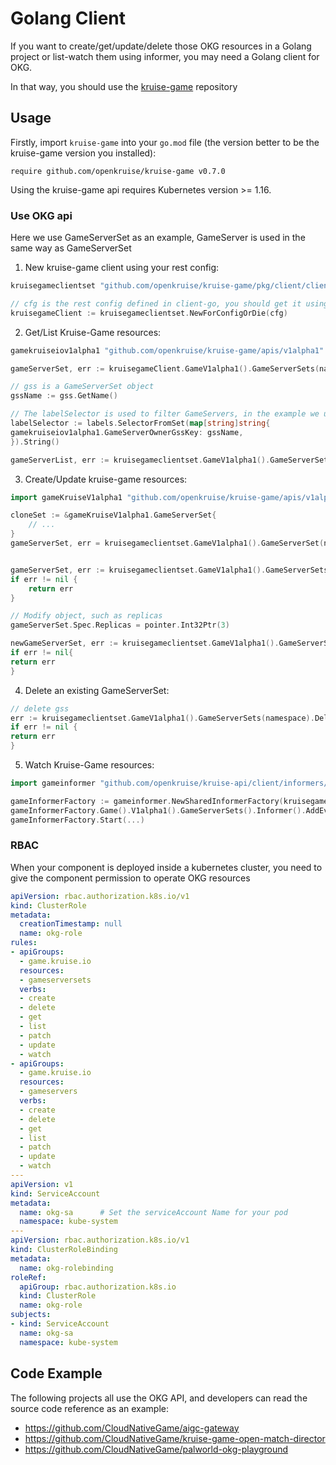# Golang Client

If you want to create/get/update/delete those OKG resources in a Golang project or list-watch them using informer,
you may need a Golang client for OKG.

In that way, you should use the [kruise-game](https://github.com/openkruise/kruise-game) repository

## Usage

Firstly, import `kruise-game` into your `go.mod` file (the version better to be the kruise-game version you installed):

```
require github.com/openkruise/kruise-game v0.7.0
```

Using the kruise-game api requires Kubernetes version >= 1.16.

### Use OKG api

Here we use GameServerSet as an example, GameServer is used in the same way as GameServerSet

1. New kruise-game client using your rest config:

```go
kruisegameclientset "github.com/openkruise/kruise-game/pkg/client/clientset/versioned"

// cfg is the rest config defined in client-go, you should get it using kubeconfig or serviceaccount
kruisegameClient := kruisegameclientset.NewForConfigOrDie(cfg)
```

2. Get/List Kruise-Game resources:

```go
gamekruiseiov1alpha1 "github.com/openkruise/kruise-game/apis/v1alpha1"

gameServerSet, err := kruisegameClient.GameV1alpha1().GameServerSets(namespace).Get(context.TODO(), "GameServerSetName", metav1.GetOptions{})

// gss is a GameServerSet object
gssName := gss.GetName()

// The labelSelector is used to filter GameServers, in the example we use the name of the GameServerSet to filter out the GameServers it manages, you can also use a custom labelSelector.
labelSelector := labels.SelectorFromSet(map[string]string{
gamekruiseiov1alpha1.GameServerOwnerGssKey: gssName,
}).String()

gameServerList, err := kruisegameclientset.GameV1alpha1().GameServerSets(namespace).List(context.TODO(), metav1.ListOptions{})
```

3. Create/Update kruise-game resources:

```go
import gameKruiseV1alpha1 "github.com/openkruise/kruise-game/apis/v1alpha1"

cloneSet := &gameKruiseV1alpha1.GameServerSet{
    // ...
}
gameServerSet, err = kruisegameclientset.GameV1alpha1().GameServerSet(namespace).Create(context.TODO(), cloneSet, metav1.CreateOptions{})
```

```go

gameServerSet, err := kruisegameclientset.GameV1alpha1().GameServerSets(namespace).Get(context.TODO(), "GameServerSetName", metav1.GetOptions{})
if err != nil {
    return err
}

// Modify object, such as replicas
gameServerSet.Spec.Replicas = pointer.Int32Ptr(3)

newGameServerSet, err := kruisegameclientset.GameV1alpha1().GameServerSets(namespace).Update(context.TODO(), gameServerSet, metav1.UpdateOptions{})
if err != nil{
return err
}
```

4. Delete an existing GameServerSet:

```go
// delete gss
err := kruisegameclientset.GameV1alpha1().GameServerSets(namespace).Delete(context.TODO(), "GameServerSetName", metav1.DeleteOptions{})
if err != nil {
return err
}
```

5. Watch Kruise-Game resources:

```go
import gameinformer "github.com/openkruise/kruise-api/client/informers/externalversions"

gameInformerFactory := gameinformer.NewSharedInformerFactory(kruisegameclientset, 0)
gameInformerFactory.Game().V1alpha1().GameServerSets().Informer().AddEventHandler(...)
gameInformerFactory.Start(...)
```

### RBAC

When your component is deployed inside a kubernetes cluster, you need to give the component permission to operate OKG resources

```yaml
apiVersion: rbac.authorization.k8s.io/v1
kind: ClusterRole
metadata:
  creationTimestamp: null
  name: okg-role
rules:
- apiGroups:
  - game.kruise.io
  resources:
  - gameserversets
  verbs:
  - create
  - delete
  - get
  - list
  - patch
  - update
  - watch
- apiGroups:
  - game.kruise.io
  resources:
  - gameservers
  verbs:
  - create
  - delete
  - get
  - list
  - patch
  - update
  - watch
---
apiVersion: v1
kind: ServiceAccount
metadata:
  name: okg-sa      # Set the serviceAccount Name for your pod
  namespace: kube-system
---
apiVersion: rbac.authorization.k8s.io/v1
kind: ClusterRoleBinding
metadata:
  name: okg-rolebinding
roleRef:
  apiGroup: rbac.authorization.k8s.io
  kind: ClusterRole
  name: okg-role
subjects:
- kind: ServiceAccount
  name: okg-sa
  namespace: kube-system

```

## Code Example
The following projects all use the OKG API, and developers can read the source code reference as an example:
- https://github.com/CloudNativeGame/aigc-gateway
- https://github.com/CloudNativeGame/kruise-game-open-match-director
- https://github.com/CloudNativeGame/palworld-okg-playground